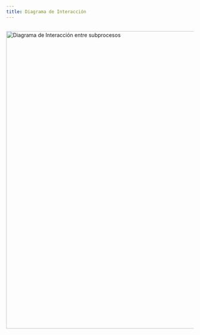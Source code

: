 ```yaml
---
title: Diagrama de Interacción
---
```


## 
<img src="/Soporte/GC/grafica1.png" alt="Diagrama de Interacción entre subprocesos" width="800" />